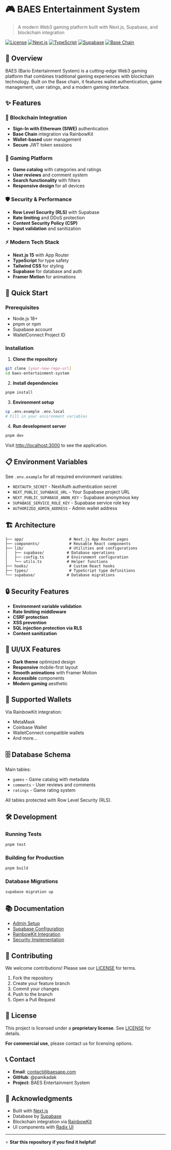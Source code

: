 # 🎮 BAES Entertainment System

> A modern Web3 gaming platform built with Next.js, Supabase, and blockchain integration

[![License](https://img.shields.io/badge/License-Proprietary-red.svg)](LICENSE)
[![Next.js](https://img.shields.io/badge/Next.js-15-black)](https://nextjs.org/)
[![TypeScript](https://img.shields.io/badge/TypeScript-5-blue)](https://www.typescriptlang.org/)
[![Supabase](https://img.shields.io/badge/Supabase-green)](https://supabase.com/)
[![Base Chain](https://img.shields.io/badge/Base-Chain-blue)](https://base.org/)

## 🌟 Overview

BAES (Bario Entertainment System) is a cutting-edge Web3 gaming platform that combines traditional gaming experiences with blockchain technology. Built on the Base chain, it features wallet authentication, game management, user ratings, and a modern gaming interface.

## ✨ Features

### 🔗 **Blockchain Integration**
- **Sign-In with Ethereum (SIWE)** authentication
- **Base Chain** integration via RainbowKit
- **Wallet-based** user management
- **Secure** JWT token sessions

### 🎯 **Gaming Platform**
- **Game catalog** with categories and ratings
- **User reviews** and comment system
- **Search functionality** with filters
- **Responsive design** for all devices

### 🛡️ **Security & Performance**
- **Row Level Security (RLS)** with Supabase
- **Rate limiting** and DDoS protection
- **Content Security Policy (CSP)**
- **Input validation** and sanitization

### ⚡ **Modern Tech Stack**
- **Next.js 15** with App Router
- **TypeScript** for type safety
- **Tailwind CSS** for styling
- **Supabase** for database and auth
- **Framer Motion** for animations

## 🚀 Quick Start

### Prerequisites
- Node.js 18+ 
- pnpm or npm
- Supabase account
- WalletConnect Project ID

### Installation

1. **Clone the repository**
```bash
git clone [your-new-repo-url]
cd baes-entertainment-system
```

2. **Install dependencies**
```bash
pnpm install
```

3. **Environment setup**
```bash
cp .env.example .env.local
# Fill in your environment variables
```

4. **Run development server**
```bash
pnpm dev
```

Visit [http://localhost:3000](http://localhost:3000) to see the application.

## 📋 Environment Variables

See `.env.example` for all required environment variables:

- `NEXTAUTH_SECRET` - NextAuth authentication secret
- `NEXT_PUBLIC_SUPABASE_URL` - Your Supabase project URL
- `NEXT_PUBLIC_SUPABASE_ANON_KEY` - Supabase anonymous key
- `SUPABASE_SERVICE_ROLE_KEY` - Supabase service role key
- `AUTHORIZED_ADMIN_ADDRESS` - Admin wallet address

## 🏗️ Architecture

```
├── app/                    # Next.js App Router pages
├── components/             # Reusable React components
├── lib/                    # Utilities and configurations
│   ├── supabase/          # Database operations
│   ├── config.ts          # Environment configuration
│   └── utils.ts           # Helper functions
├── hooks/                  # Custom React hooks
├── types/                  # TypeScript type definitions
└── supabase/              # Database migrations
```

## 🔒 Security Features

- **Environment variable validation**
- **Rate limiting middleware**
- **CSRF protection**
- **XSS prevention**
- **SQL injection protection via RLS**
- **Content sanitization**

## 🎨 UI/UX Features

- **Dark theme** optimized design
- **Responsive** mobile-first layout
- **Smooth animations** with Framer Motion
- **Accessible** components
- **Modern gaming** aesthetic

## 📱 Supported Wallets

Via RainbowKit integration:
- MetaMask
- Coinbase Wallet
- WalletConnect compatible wallets
- And more...

## 🗄️ Database Schema

Main tables:
- `games` - Game catalog with metadata
- `comments` - User reviews and comments
- `ratings` - Game rating system

All tables protected with Row Level Security (RLS).

## 🛠️ Development

### Running Tests
```bash
pnpm test
```

### Building for Production
```bash
pnpm build
```

### Database Migrations
```bash
supabase migration up
```

## 📚 Documentation

- [Admin Setup](README-admin.md)
- [Supabase Configuration](README-supabase.md)
- [RainbowKit Integration](README-rainbowkit.md)
- [Security Implementation](SECURITY_IMPROVEMENT_PLAN.md)

## 🤝 Contributing

We welcome contributions! Please see our [LICENSE](LICENSE) for terms.

1. Fork the repository
2. Create your feature branch
3. Commit your changes
4. Push to the branch
5. Open a Pull Request

## 📄 License

This project is licensed under a **proprietary license**. See [LICENSE](LICENSE) for details.

**For commercial use**, please contact us for licensing options.

## 📞 Contact

- **Email**: contact@baesapp.com
- **GitHub**: @panikadak
- **Project**: BAES Entertainment System

## 🙏 Acknowledgments

- Built with [Next.js](https://nextjs.org/)
- Database by [Supabase](https://supabase.com/)
- Blockchain integration via [RainbowKit](https://rainbowkit.com/)
- UI components with [Radix UI](https://radix-ui.com/)

---

⭐ **Star this repository if you find it helpful!** 